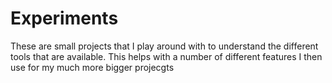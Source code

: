 # Experiments

These are small projects that I play around with to understand the different tools that are available. This helps with a number of different features I then use for my much more bigger projecgts
